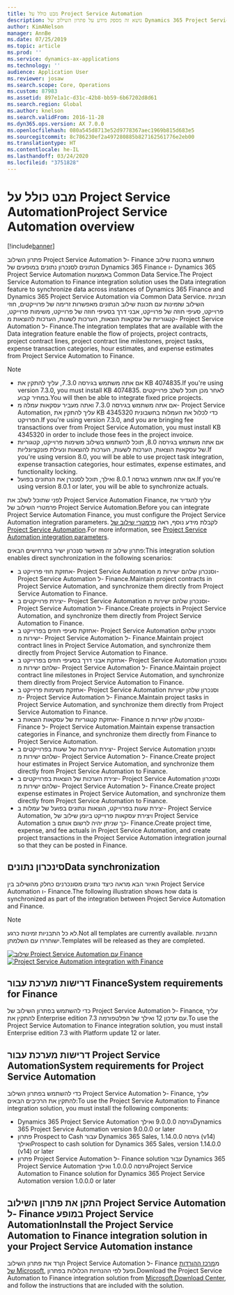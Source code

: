 ```yaml
---
title: מבט כולל על Project Service Automation
description: נושא זה מספק מידע על פתרון השילוב של Dynamics 365 Project Service Automation אל Dynamics 365 Finance.
author: KimANelson
manager: AnnBe
ms.date: 07/25/2019
ms.topic: article
ms.prod: ''
ms.service: dynamics-ax-applications
ms.technology: ''
audience: Application User
ms.reviewer: josaw
ms.search.scope: Core, Operations
ms.custom: 87983
ms.assetid: 897e1a1c-d31c-42b8-bb59-6b67202d8d61
ms.search.region: Global
ms.author: knelson
ms.search.validFrom: 2016-11-28
ms.dyn365.ops.version: AX 7.0.0
ms.openlocfilehash: 080a545d8713e52d9778367aec1969b815d683e5
ms.sourcegitcommit: 8c786230ef2a497280885b827162561776e2eb00
ms.translationtype: HT
ms.contentlocale: he-IL
ms.lasthandoff: 03/24/2020
ms.locfileid: "3751828"
---
```

# <a name="project-service-automation-overview"></a><span data-ttu-id="86b62-103">מבט כולל על Project Service Automation</span><span class="sxs-lookup"><span data-stu-id="86b62-103">Project Service Automation overview</span></span>

[!include[banner](../includes/banner.md)]

<span data-ttu-id="86b62-104">פתרון השילוב Project Service Automation ל- Finance משתמש בתכונת שילוב הנתונים לסנכרון נתונים במופעים של Dynamics 365 Finance ו- Dynamics 365 Project Service Automation באמצעות Common Data Service.</span><span class="sxs-lookup"><span data-stu-id="86b62-104">The Project Service Automation to Finance integration solution uses the Data integration feature to synchronize data across instances of Dynamics 365 Finance and Dynamics 365 Project Service Automation via Common Data Service.</span></span> <span data-ttu-id="86b62-105">תבניות השילוב שזמינות עם תכונת שילוב הנתונים מאפשרות זרימה של פרוייקטים, חוזי פרוייקט, סעיפי חוזה של פרוייקט, אבני דרך בסעיפי חוזה של פרוייקט, משימות פרוייקט, קטגוריות של עסקאות הוצאות, הערכות לשעות, הערכות להוצאות מ- Project Service Automation ל- Finance.</span><span class="sxs-lookup"><span data-stu-id="86b62-105">The integration templates that are available with the Data integration feature enable the flow of projects, project contracts, project contract lines, project contract line milestones, project tasks, expense transaction categories, hour estimates, and expense estimates from Project Service Automation to Finance.</span></span>

> [!NOTE]
> - <span data-ttu-id="86b62-106">אם אתה משתמש בגירסה 7.3.0, עליך להתקין את KB 4074835.</span><span class="sxs-lookup"><span data-stu-id="86b62-106">If you're using version 7.3.0, you must install KB 4074835.</span></span> <span data-ttu-id="86b62-107">לאחר מכן תוכל לשלב פרוייקטים במחיר קבוע.</span><span class="sxs-lookup"><span data-stu-id="86b62-107">You will then be able to integrate fixed price projects.</span></span>
> - <span data-ttu-id="86b62-108">אם אתה משתמש בגירסה 7.3.0 ואתה מעביר עסקאות עמלה מ- Project Service Automation, עליך להתקין את KB 4345320 כדי לכלול את העמלות בחשבונית הפרויקט.</span><span class="sxs-lookup"><span data-stu-id="86b62-108">If you're using version 7.3.0, and you are bringing fee transactions over from Project Service Automation, you must install KB 4345320 in order to include those fees in the project invoice.</span></span>
> - <span data-ttu-id="86b62-109">אם אתה משתמש בגירסה 8.0, תוכל להשתמש בשילוב משימות פרוייקט, קטגוריות של עסקאות הוצאות, הערכות לשעות, הערכות להוצאות ונעילת פונקציונליות.</span><span class="sxs-lookup"><span data-stu-id="86b62-109">If you're using version 8.0, you will be able to use project task integration, expense transaction categories, hour estimates, expense estimates, and functionality locking.</span></span>
> - <span data-ttu-id="86b62-110">אם אתה משתמש בגרסה 8.0.1 ואילך, תוכל לסנכרן את הנתונים בפועל.</span><span class="sxs-lookup"><span data-stu-id="86b62-110">If you're using version 8.0.1 or later, you will be able to synchronize actuals.</span></span>

<span data-ttu-id="86b62-111">לפני שתוכל לשלב את Project Service Automation Finance, עליך להגדיר את פרמטרי השילוב של Project Service Automation.</span><span class="sxs-lookup"><span data-stu-id="86b62-111">Before you can integrate Project Service Automation Finance, you must configure the Project Service Automation integration parameters.</span></span> <span data-ttu-id="86b62-112">לקבלת מידע נוסף, ראה [פרמטרי שילוב של Project Service Automation](PSA-parameters.md).</span><span class="sxs-lookup"><span data-stu-id="86b62-112">For more information, see [Project Service Automation integration parameters](PSA-parameters.md).</span></span>

<span data-ttu-id="86b62-113">פתרון שילוב זה מאפשר סנכרון ישיר בתרחישים הבאים:</span><span class="sxs-lookup"><span data-stu-id="86b62-113">This integration solution enables direct synchronization in the following scenarios:</span></span>

- <span data-ttu-id="86b62-114">אחזקת חוזי פרוייקט ב- Project Service Automation וסנכרון שלהם ישירות מ- Project Service Automation ל- Finance.</span><span class="sxs-lookup"><span data-stu-id="86b62-114">Maintain project contracts in Project Service Automation, and synchronize them directly from Project Service Automation to Finance.</span></span>
- <span data-ttu-id="86b62-115">יצירת פרוייקטים ב- Project Service Automation וסנכרון שלהם ישירות מ- Project Service Automation ל- Finance.</span><span class="sxs-lookup"><span data-stu-id="86b62-115">Create projects in Project Service Automation, and synchronize them directly from Project Service Automation to Finance.</span></span>
- <span data-ttu-id="86b62-116">אחזקת סעיפי חוזים בפרוייקט ב- Project Service Automation וסנכרון שלהם ישירות מ- Project Service Automation ל- Finance.</span><span class="sxs-lookup"><span data-stu-id="86b62-116">Maintain project contract lines in Project Service Automation, and synchronize them directly from Project Service Automation to Finance.</span></span>
- <span data-ttu-id="86b62-117">אחזקת אבני דרך בסעיפי חוזים בפרוייקט ב- Project Service Automation וסנכרון שלהם ישירות מ- Project Service Automation ל- Finance.</span><span class="sxs-lookup"><span data-stu-id="86b62-117">Maintain project contract line milestones in Project Service Automation, and synchronize them directly from Project Service Automation to Finance.</span></span>
- <span data-ttu-id="86b62-118">אחזקת משימות פרוייקט ב- Project Service Automation וסנכרון שלהן ישירות מ- Project Service Automation ל- Finance.</span><span class="sxs-lookup"><span data-stu-id="86b62-118">Maintain project tasks in Project Service Automation, and synchronize them directly from Project Service Automation to Finance.</span></span>
- <span data-ttu-id="86b62-119">אחזקת קטגוריות של עסקאות הוצאות ב- Finance וסנכרון שלהן ישירות מ- Finance ל- Project Service Automation.</span><span class="sxs-lookup"><span data-stu-id="86b62-119">Maintain expense transaction categories in Finance, and synchronize them directly from Finance to Project Service Automation.</span></span>
- <span data-ttu-id="86b62-120">יצירת הערכות של שעות בפרוייקטים ב- Project Service Automation וסנכרון שלהם ישירות מ- Project Service Automation ל- Finance.</span><span class="sxs-lookup"><span data-stu-id="86b62-120">Create project hour estimates in Project Service Automation, and synchronize them directly from Project Service Automation to Finance.</span></span>
- <span data-ttu-id="86b62-121">יצירת הערכות של הוצאות בפרוייקטים ב- Project Service Automation וסנכרון שלהם ישירות מ- Project Service Automation ל- Finance.</span><span class="sxs-lookup"><span data-stu-id="86b62-121">Create project expense estimates in Project Service Automation, and synchronize them directly from Project Service Automation to Finance.</span></span>
- <span data-ttu-id="86b62-122">יצירת שעות בפרוייקט, הוצאות ונתונים בפועל של עמלות ב- Project Service Automation, ויצירת עסקאות פרוייקט ביומן שילוב של Project Service Automation כך שניתן יהיה לרשום אותם ב- Finance.</span><span class="sxs-lookup"><span data-stu-id="86b62-122">Create project time, expense, and fee actuals in Project Service Automation, and create project transactions in the Project Service Automation integration journal so that they can be posted in Finance.</span></span>

## <a name="data-synchronization"></a><span data-ttu-id="86b62-123">‏‏סינכרון נתונים</span><span class="sxs-lookup"><span data-stu-id="86b62-123">Data synchronization</span></span>

<span data-ttu-id="86b62-124">האיור הבא מראה כיצד נתונים מסונכרנים כחלק מהשילוב בין Project Service Automation ו- Finance.</span><span class="sxs-lookup"><span data-stu-id="86b62-124">The following illustration shows how data is synchronized as part of the integration between Project Service Automation and Finance.</span></span>

> [!NOTE]
> <span data-ttu-id="86b62-125">לא כל התבניות זמינות כרגע.</span><span class="sxs-lookup"><span data-stu-id="86b62-125">Not all templates are currently available.</span></span> <span data-ttu-id="86b62-126">התבניות ישוחררו עם השלמתן.</span><span class="sxs-lookup"><span data-stu-id="86b62-126">Templates will be released as they are completed.</span></span>

<span data-ttu-id="86b62-127">[![שילוב Project Service Automation עם Finance](./media/PSA-integration.png)](./media/PSA-integration.png)</span><span class="sxs-lookup"><span data-stu-id="86b62-127">[![Project Service Automation integration with Finance](./media/PSA-integration.png)](./media/PSA-integration.png)</span></span>

## <a name="system-requirements-for-finance"></a><span data-ttu-id="86b62-128">דרישות מערכת עבור Finance</span><span class="sxs-lookup"><span data-stu-id="86b62-128">System requirements for Finance</span></span>

<span data-ttu-id="86b62-129">כדי להשתמש בפתרון השילוב של Project Service Automation ל- Finance, עליך להתקין את Enterprise edition 7.3 עם עדכון 12 ואילך של הפלטפורמה.</span><span class="sxs-lookup"><span data-stu-id="86b62-129">To use the Project Service Automation to Finance integration solution, you must install Enterprise edition 7.3 with Platform update 12 or later.</span></span>

## <a name="system-requirements-for-project-service-automation"></a><span data-ttu-id="86b62-130">דרישות מערכת עבור Project Service Automation</span><span class="sxs-lookup"><span data-stu-id="86b62-130">System requirements for Project Service Automation</span></span>

<span data-ttu-id="86b62-131">כדי להשתמש בפתרון השילוב Project Service Automation ל- Finance, עליך להתקין את הרכיבים הבאים:</span><span class="sxs-lookup"><span data-stu-id="86b62-131">To use the Project Service Automation to Finance integration solution, you must install the following components:</span></span>

- <span data-ttu-id="86b62-132">Dynamics 365 Project Service Automation גירסה 9.0.0.0 ואילך</span><span class="sxs-lookup"><span data-stu-id="86b62-132">Dynamics 365 Project Service Automation version 9.0.0.0 or later</span></span>
- <span data-ttu-id="86b62-133">פתרון Prospect to Cash עבור Dynamics 365 Sales, גירסה 1.14.0.0 (v14) ואילך</span><span class="sxs-lookup"><span data-stu-id="86b62-133">Prospect to cash solution for Dynamics 365 Sales, version 1.14.0.0 (v14) or later</span></span>
- <span data-ttu-id="86b62-134">פתרון Project Service Automation ל- Finance solution עבור Dynamics 365 Project Service Automation גירסה 1.0.0.0 ואילך</span><span class="sxs-lookup"><span data-stu-id="86b62-134">Project Service Automation to Finance solution for Dynamics 365 Project Service Automation version 1.0.0.0 or later</span></span>

## <a name="install-the-project-service-automation-to-finance-integration-solution-in-your-project-service-automation-instance"></a><span data-ttu-id="86b62-135">התקן את פתרון השילוב Project Service Automation ל- Finance במופע Project Service Automation</span><span class="sxs-lookup"><span data-stu-id="86b62-135">Install the Project Service Automation to Finance integration solution in your Project Service Automation instance</span></span>

<span data-ttu-id="86b62-136">הןרד את פתרון השילוב Project Service Automation ל- Finance מ[מרכז ההורדות של Microsoft](https://www.microsoft.com/download/details.aspx?id=57016), ופעל לפי ההנחיות הכלולות בפתרון.</span><span class="sxs-lookup"><span data-stu-id="86b62-136">Download the Project Service Automation to Finance integration solution from [Microsoft Download Center](https://www.microsoft.com/download/details.aspx?id=57016), and follow the instructions that are included with the solution.</span></span>
